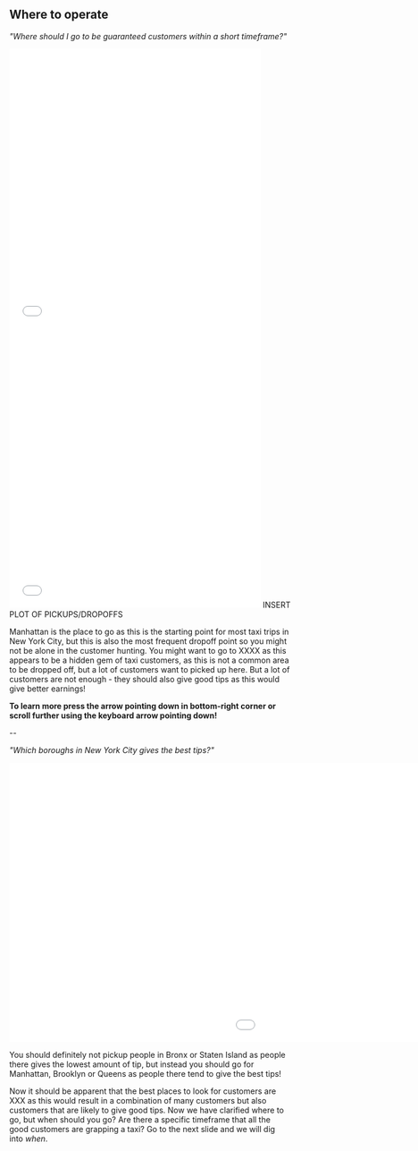 ## Where to operate 

 
 *"Where should I go to be guaranteed customers within a short timeframe?"*
  <iframe src="images/plot.html"
          sandbox="allow-same-origin allow-scripts"
          width="450"
          height="500"
          scrolling="no"
          seamless="seamless"
          frameborder="0"></iframe>
<iframe src="images/plot.html"
          sandbox="allow-same-origin allow-scripts"
          width="450"
          height="500"
          scrolling="no"
          seamless="seamless"
          frameborder="0"></iframe>
  INSERT PLOT OF PICKUPS/DROPOFFS

Manhattan is the place to go as this is the starting point for most taxi trips in New York City, but this is also the most frequent dropoff point so you might not be alone in the customer hunting. You might want to go to XXXX as this appears to be a hidden gem of taxi customers, as this is not a common area to be dropped off, but a lot of customers want to picked up here. 
But a lot of customers are not enough - they should also give good tips as this would give better earnings! 

**To learn more press the arrow pointing down in bottom-right corner or scroll further using the keyboard arrow pointing down!**


--


*"Which boroughs in New York City gives the best tips?"*

<iframe src="images/tip_perc_borough.html"
          sandbox="allow-same-origin allow-scripts"
          width="1500"
          height="500"
          scrolling="no"
          seamless="seamless"
          frameborder="0"></iframe>

You should definitely not pickup people in Bronx or Staten Island as people there gives the lowest amount of tip, but instead you should go for Manhattan, Brooklyn or Queens as people there tend to give the best tips!

Now it should be apparent that the best places to look for customers are XXX as this would result in a combination of many customers but also customers that are likely to give good tips. Now we have clarified where to go, but when should you go? Are there a specific timeframe that all the good customers are grapping a taxi? Go to the next slide and we will dig into *when*.

